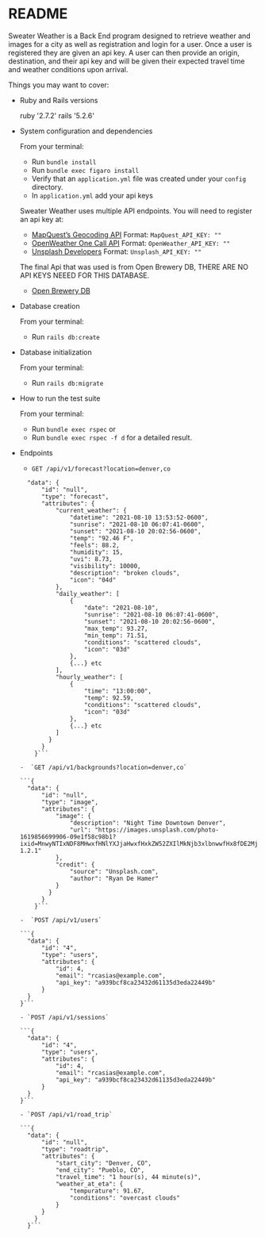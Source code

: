 # README

Sweater Weather is a Back End program designed to retrieve weather and images for a city as well as registration and login for a user. Once a user is registered they are given an api key. A user can then provide an origin, destination, and their api key and will be given their expected travel time and weather conditions upon arrival.

Things you may want to cover:

* Ruby and Rails versions

    ruby '2.7.2'
    rails '5.2.6'

* System configuration and dependencies

  From your terminal:

  - Run `bundle install`
  - Run  `bundle exec figaro install`
  - Verify that an `application.yml` file was created under your `config` directory.
  - In `application.yml` add your api keys

  Sweater Weather uses multiple API endpoints. You will need to register an api key at:

  - [MapQuest’s Geocoding API](https://developer.mapquest.com/documentation/geocoding-api/) Format: `MapQuest_API_KEY: ""`
  - [OpenWeather One Call API](https://openweathermap.org/api/one-call-api) Format: `OpenWeather_API_KEY: ""`
  - [Unsplash Developers](https://unsplash.com/developers) Format: `Unsplash_API_KEY: ""`

  The final Api that was used is from Open Brewery DB, THERE ARE NO API KEYS NEEED FOR THIS DATABASE.

  - [Open Brewery DB](https://www.openbrewerydb.org/)

* Database creation

  From your terminal:

  - Run `rails db:create`

* Database initialization

  From your terminal:

  - Run `rails db:migrate`

* How to run the test suite

  From your terminal:

  - Run  `bundle exec rspec` or
  - Run `bundle exec rspec -f d` for a detailed result.

* Endpoints

  - `GET /api/v1/forecast?location=denver,co`

  ```{
    "data": {
        "id": "null",
        "type": "forecast",
        "attributes": {
            "current_weather": {
                "datetime": "2021-08-10 13:53:52-0600",
                "sunrise": "2021-08-10 06:07:41-0600",
                "sunset": "2021-08-10 20:02:56-0600",
                "temp": "92.46 F",
                "feels": 88.2,
                "humidity": 15,
                "uvi": 8.73,
                "visibility": 10000,
                "description": "broken clouds",
                "icon": "04d"
            },
            "daily_weather": [
                {
                    "date": "2021-08-10",
                    "sunrise": "2021-08-10 06:07:41-0600",
                    "sunset": "2021-08-10 20:02:56-0600",
                    "max_temp": 93.27,
                    "min_temp": 71.51,
                    "conditions": "scattered clouds",
                    "icon": "03d"
                },
                {...} etc
            ],
            "hourly_weather": [
                {
                    "time": "13:00:00",
                    "temp": 92.59,
                    "conditions": "scattered clouds",
                    "icon": "03d"
                },    
                {...} etc
            ]
          }
        }
      }```

  -  `GET /api/v1/backgrounds?location=denver,co`    

  ```{
    "data": {
        "id": "null",
        "type": "image",
        "attributes": {
            "image": {
                "description": "Night Time Downtown Denver",
                "url": "https://images.unsplash.com/photo-1619856699906-09e1f58c98b1?ixid=MnwyNTIxNDF8MHwxfHNlYXJjaHwxfHxkZW52ZXIlMkNjb3xlbnwwfHx8fDE2Mjg2MjUxNDI&ixlib=rb-1.2.1"
            },
            "credit": {
                "source": "Unsplash.com",
                "author": "Ryan De Hamer"
            }
          }
        }
      }```

  -  `POST /api/v1/users`

  ```{
    "data": {
        "id": "4",
        "type": "users",
        "attributes": {
            "id": 4,
            "email": "rcasias@example.com",
            "api_key": "a939bcf8ca23432d61135d3eda22449b"
        }
    }
  }```

  - `POST /api/v1/sessions`

  ```{
    "data": {
        "id": "4",
        "type": "users",
        "attributes": {
            "id": 4,
            "email": "rcasias@example.com",
            "api_key": "a939bcf8ca23432d61135d3eda22449b"
        }
    }
  }```

  - `POST /api/v1/road_trip`

  ```{
    "data": {
        "id": "null",
        "type": "roadtrip",
        "attributes": {
            "start_city": "Denver, CO",
            "end_city": "Pueblo, CO",
            "travel_time": "1 hour(s), 44 minute(s)",
            "weather_at_eta": {
                "tempurature": 91.67,
                "conditions": "overcast clouds"
            }
        }
      }
    }```
